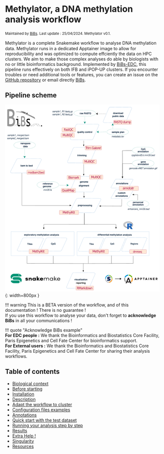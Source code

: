 # Methylator, a DNA methylation analysis workflow

<small>Maintained by [BiBs](mailto:bibsATparisepigenetics.com). Last update : 25/04/2024. Methylator v0.1. </small>  

Methylator is a complete Snakemake workﬂow to analyse DNA methylation data. Methylator runs in a dedicated Apptainer image to allow for reproducibility and was optimized to compute effciently the data on HPC clusters. We aim to make those complex analyses do able by biologists with no or little bioinformatics background. Implemented by [BiBs-EDC](https://parisepigenetics.github.io/bibs/), this pipeline runs effectively on both IFB and iPOP-UP clusters. If you encounter troubles or need additional tools or features, you can create an issue on the [GitHub repository](https://github.com/parisepigenetics/WGBSflow/issues) or email directly [BiBs](mailto:bibsATparisepigenetics.com).

## Pipeline scheme 
![Methylator Schema](img/methylator_sheme_2.png){: width=800px }

!!! warning
    This is a BETA version of the workflow, and of this documentation ! There is no guarantee !   
    If you use this workflow to analyse your data, don't forget to **acknowledge BiBs** in all your communications ! 

!!! quote "Acknowledge BiBs example"   
    **For EDC people :** We thank the Bioinformatics and Biostatistics Core Facility, Paris Epigenetics and Cell Fate Center for bioinformatics support.   
    **For External users :** We thank the Bioinformatics and Biostatistics Core Facility, Paris Epigenetics and Cell Fate Center for sharing their analysis workflows.

## Table of contents    
- [Biological context](biological_context.md)
- [Before starting](before_start.md)
- [Installation](installation.md)
- [Description](description.md)
- [Adapt the workflow to cluster](adapt_cluster.md)
- [Configuration files examples](configuration_example.md)
- [Annotations](annotations.md)
- [Quick start with the test dataset](quick_start.md)
- [Running your analysis step by step](running.md)
- [Results](results.md)
- [Extra Help !](extra_help.md)
- [Singularity](singularity_image.md)
- [Resources](resources.md)












